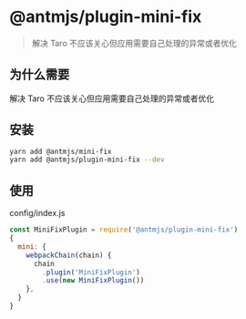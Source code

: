 # @antmjs/plugin-mini-fix

> 解决 Taro 不应该关心但应用需要自己处理的异常或者优化

## 为什么需要

解决 Taro 不应该关心但应用需要自己处理的异常或者优化

## 安装

```bash
yarn add @antmjs/mini-fix
yarn add @antmjs/plugin-mini-fix --dev
```

## 使用

config/index.js

```javascript
const MiniFixPlugin = require('@antmjs/plugin-mini-fix')
{
  mini: {
    webpackChain(chain) {
      chain
        .plugin('MiniFixPlugin')
        .use(new MiniFixPlugin())
    },
  }
}

```
